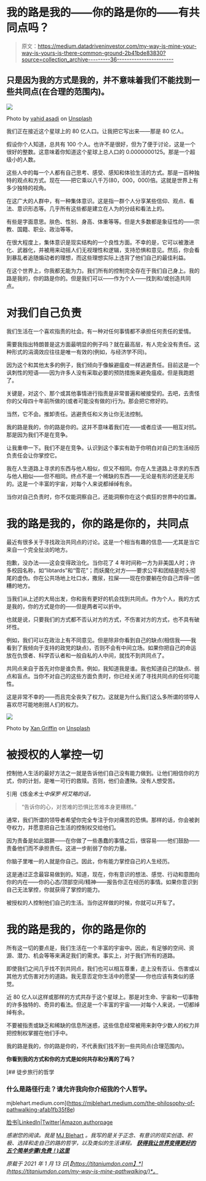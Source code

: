 # 我的路是我的——你的路是你的——有共同点吗？

> 原文：<https://medium.datadriveninvestor.com/my-way-is-mine-your-way-is-yours-is-there-common-ground-2b41bde83830?source=collection_archive---------36----------------------->

## 只是因为我的方式是我的，并不意味着我们不能找到一些共同点(在合理的范围内)。

![](img/901fcaf0cfcb30e3ad9304694abb55f4.png)

Photo by [vahid asadi](https://unsplash.com/@vak?utm_source=unsplash&utm_medium=referral&utm_content=creditCopyText) on [Unsplash](https://unsplash.com/s/photos/common-ground?utm_source=unsplash&utm_medium=referral&utm_content=creditCopyText)

我们正在接近这个星球上的 80 亿人口。让我把它写出来——那是 80 亿人。

假设你个人知道，总共有 100 个人。也许不是很好，但为了便于讨论，这是一个很好的整数。这意味着你知道这个星球上总人口的 0.0000000125。那是一个超级小的人数。

这些人中的每一个人都有自己思考、感受、感知和体验生活的方式。那是一百种独特的观点和方式。现在——把它乘以八千万(80，000，000)倍。这就是世界上有多少独特的视角。

在这广大的人群中，有一种集体意识。这是指一群个人分享某些信仰、观点、看法、意识形态等。几乎所有这些都是建立在人为的分歧和看法上的。

有些是字面意思。肤色、性别、身高、体重等等。但是大多数都是象征性的——宗教、国籍、职业、政治等等。

在很大程度上，集体意识是现实结构的一个良性方面。不幸的是，它可以被激进化、武器化，并被用来动摇人们无视理性和逻辑，支持恐惧和意见。然后，你会看到暴乱者追随煽动者的理想，而这些理想实际上违背了他们自己的最佳利益。

在这个世界上，你我都无能为力。我们所有的控制完全存在于我们自己身上。我的路是我的，你的路是你的。但是我们可以——作为个人——找到和/或创造共同点。

# 对我们自己负责

我们生活在一个喜欢指责的社会。有一种对任何事情都不承担任何责任的爱情。

需要我指出特朗普是这方面最明显的例子吗？就在最高层，有人完全没有责任。这种形式的涓滴效应往往是唯一有效的(例如，与经济学不同)。

因为这个和其他太多的例子，我们倾向于像躲避瘟疫一样逃避责任。目前这是一个讽刺性的短语——因为许多人没有采取必要的预防措施来避免瘟疫。但是我跑题了。

关键是，对这个、那个或其他事情进行指责是非常普遍和被接受的。去吧，去责怪你的父母四十年前所做的(或者可能没有做的)行为。那会把它修好的。

当然，它不会。推卸责任。逃避责任和义务让你无法控制。

我的路是我的，你的路是你的。这并不意味着我们在——或者应该——相互对抗。那是因为我们不是在竞争。

让我重申一下。我们不是在竞争。认识到这个事实有助于你明白对自己的生活经历负责任会让你掌控它。

我在人生道路上寻求的东西与他人相似，但又不相同。你在人生道路上寻求的东西与他人相似——但不相同。终点不是一个稀缺的东西——无论是有形的还是无形的。这是一个丰富的宇宙，对每个人来说都绰绰有余。

当你对自己负责时，你不仅能洞察自己，还能洞察你在这个疯狂的世界中的位置。

# 我的路是我的，你的路是你的，共同点

最近有很多关于寻找政治共同点的讨论。这是一个相当有趣的信息——尤其是当它来自一个完全扯淡的地方。

抱歉，没办法——这会变得政治化。当你花了 4 年时间称一方为非美国人时；许多校园名称，如“libtards”和“雪花”；而妖魔化对方——要求公平和团结是彻头彻尾的虚伪。你在公共场地上吐口水，撒尿，拉屎——现在你要躺在你自己弄得一团糟的地方。

当我们从上述的大局出发，你和我有更好的机会找到共同点。作为个人，我的方式是我的，你的方式是你的——但是两者可以折中。

也就是说，只要我们的方式都不否认对方的方式，不伤害对方的方式，也不具有破坏性。

例如，我们可以在政治上有不同意见。但是除非你看到自己的缺点(相信我——我看到了我倾向于支持的政党的缺点)，否则不会有中间立场。如果你把自己的命运放在仇恨者、科学否认者和一般自私的人中间，就找不到共同点了。

共同点来自于首先对你是谁负责。例如，我知道我是谁。我也知道自己的缺点、弱点和盲点。当你不对自己的这些方面负责时，你已经关闭了寻找共同点的任何可能性。

这是非常不幸的——而且完全丧失了权力。这就是为什么我们这么多所谓的领导人喜欢尽可能地削弱人们的权力。

![](img/aa134b91eb3005ff19898b17c9a87407.png)

Photo by [Xan Griffin](https://unsplash.com/@xangriffin?utm_source=unsplash&utm_medium=referral&utm_content=creditCopyText) on [Unsplash](https://unsplash.com/s/photos/success?utm_source=unsplash&utm_medium=referral&utm_content=creditCopyText)

# 被授权的人掌控一切

控制他人生活的最好方法之一就是告诉他们自己没有能力做到。让他们相信你的方式，你的计划，是唯一可行的救赎。否则，他们会遭殃。没有人想受苦。

引用《炼金术士*中保罗·柯艾略的话，*

> “告诉你的心，对苦难的恐惧比苦难本身更糟糕。”

通常，我们所谓的领导者希望你完全专注于你对痛苦的恐惧。那样的话，你会被剥夺权力，并愿意把自己生活的控制权交给他们。

因为责备是如此猖獗——在你做了一些愚蠢的事情之后，很容易——他们鼓励——责备他们而不承担责任。这进一步削弱了你的力量。

你脑子里唯一的人就是你自己。因此，你有能力掌控自己的人生经历。

这是通过正念最容易做到的。知道，现在，你有意识的想法、感觉、行动和意图向你的内在——你的心态/顶部空间/精神——报告你正在经历的事情。如果你意识到自己无法掌控，你就获得了掌控的能力。

被授权的人控制他们自己的生活。当你这样做的时候，你就可以开车了。

# 我的路是我的，你的路是你的

所有这一切的要点是，我们生活在一个丰富的宇宙中。因此，有足够的空间、资源、潜力、机会等等来满足我们的需求。事实上，对于我们所有的道路。

即使我们之间几乎找不到共同点，我们也可以相互尊重，走上没有否认、伤害或以其他方式伤害对方的道路。我无意否定你生活中的愿望——你也应该有类似的感觉。

近 80 亿人以这样或那样的方式共存于这个星球上。那是对生命、宇宙和一切事物的许多独特的、奇异的看法。但这是一个丰富的宇宙——对每个人来说，一切都绰绰有余。

不要被指责或缺乏和稀缺的信息所迷惑，这些信息经常被用来剥夺少数人的权力并把控制权掌握在他们手中。

我的路是我的，你的路是你的，不代表我们找不到一些共同点(合理范围内)。

**你看到我的方式和你的方式是如何共存和分离的了吗？**

[](https://mjblehart.medium.com/the-philosophy-of-pathwalking-afab1fb35f8e) [## 徒步旅行的哲学

### 什么是路径行走？请允许我向你介绍我的个人哲学。

mjblehart.medium.com](https://mjblehart.medium.com/the-philosophy-of-pathwalking-afab1fb35f8e) 

[脸书](https://www.facebook.com/blehartmj/)|[LinkedIn](https://www.linkedin.com/in/murray-mj-blehart-9859543/)|[Twitter](https://twitter.com/mjblehart)|[Amazon authorpage](https://www.amazon.com/~/e/B00BKITBKQ)

*感谢您的阅读。我是* [MJ Blehart](https://medium.com/about-me-stories/about-me-mj-blehart-7b9f63e06ab1#5895) *。我写的是关于正念、有意识的现实创造、积极、选择和走自己的路的哲学，以及类似的生活课程。* [***获得我让世界变得更好的五个简单步骤(免费！)这里***](http://www.mjblehart.com/fiveeasysteps)

*原载于 2021 年 1 月 13 日*[*【https://titaniumdon.com】*](https://titaniumdon.com/my-way-is-mine-pathwalking/)*。*